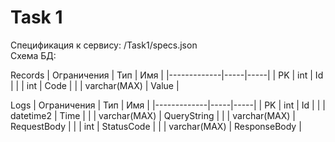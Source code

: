 # Task 1
Спецификация к сервису: /Task1/specs.json<br/>
Схема БД:<br/>

Records
| Ограничения | Тип | Имя |
|-------------|-----|-----|
| PK | int | Id |
| | int | Code |
| | varchar(MAX) | Value |

Logs
| Ограничения | Тип | Имя |
|-------------|-----|-----|
| PK | int | Id |
| | datetime2 | Time |
| | varchar(MAX) | QueryString |
| | varchar(MAX) | RequestBody |
| | int | StatusCode |
| | varchar(MAX) | ResponseBody |
